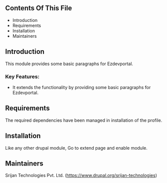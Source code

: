 ## Contents Of This File

  * Introduction
  * Requirements
  * Installation
  * Maintainers

## Introduction

This module provides some basic paragraphs for Ezdevportal.

### Key Features:

  * It extends the functionality by providing some basic paragraphs for
  Ezdevportal.

## Requirements

The required dependencies have been managed in installation of the profile.

## Installation

Like any other drupal module, Go to extend page and enable module.

## Maintainers

Srijan Technologies Pvt. Ltd. (https://www.drupal.org/srijan-technologies)
